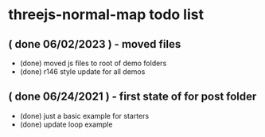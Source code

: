 # threejs-normal-map todo list

## ( done 06/02/2023 ) - moved files
* (done) moved js files to root of demo folders
* (done) r146 style update for all demos

## ( done 06/24/2021 ) - first state of for post folder
* (done) just a basic example for starters
* (done) update loop example